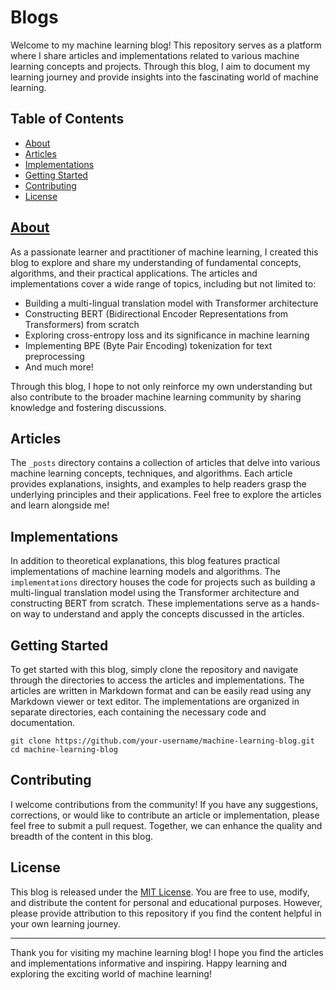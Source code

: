 # Blogs

Welcome to my machine learning blog! This repository serves as a platform where I share articles and implementations related to various machine learning concepts and projects. Through this blog, I aim to document my learning journey and provide insights into the fascinating world of machine learning.

## Table of Contents

- [About](#about)
- [Articles](#articles)
- [Implementations](#implementations)
- [Getting Started](#getting-started)
- [Contributing](#contributing)
- [License](#license)

## [About]()

As a passionate learner and practitioner of machine learning, I created this blog to explore and share my understanding of fundamental concepts, algorithms, and their practical applications. The articles and implementations cover a wide range of topics, including but not limited to:

- Building a multi-lingual translation model with Transformer architecture
- Constructing BERT (Bidirectional Encoder Representations from Transformers) from scratch
- Exploring cross-entropy loss and its significance in machine learning
- Implementing BPE (Byte Pair Encoding) tokenization for text preprocessing
- And much more!

Through this blog, I hope to not only reinforce my own understanding but also contribute to the broader machine learning community by sharing knowledge and fostering discussions.

## Articles

The `_posts` directory contains a collection of articles that delve into various machine learning concepts, techniques, and algorithms. Each article provides explanations, insights, and examples to help readers grasp the underlying principles and their applications. Feel free to explore the articles and learn alongside me!

## Implementations

In addition to theoretical explanations, this blog features practical implementations of machine learning models and algorithms. The `implementations` directory houses the code for projects such as building a multi-lingual translation model using the Transformer architecture and constructing BERT from scratch. These implementations serve as a hands-on way to understand and apply the concepts discussed in the articles.

## Getting Started

To get started with this blog, simply clone the repository and navigate through the directories to access the articles and implementations. The articles are written in Markdown format and can be easily read using any Markdown viewer or text editor. The implementations are organized in separate directories, each containing the necessary code and documentation.

```shell
git clone https://github.com/your-username/machine-learning-blog.git
cd machine-learning-blog
```

## Contributing

I welcome contributions from the community! If you have any suggestions, corrections, or would like to contribute an article or implementation, please feel free to submit a pull request. Together, we can enhance the quality and breadth of the content in this blog.

## License

This blog is released under the [MIT License](LICENSE). You are free to use, modify, and distribute the content for personal and educational purposes. However, please provide attribution to this repository if you find the content helpful in your own learning journey.

---

Thank you for visiting my machine learning blog! I hope you find the articles and implementations informative and inspiring. Happy learning and exploring the exciting world of machine learning!
